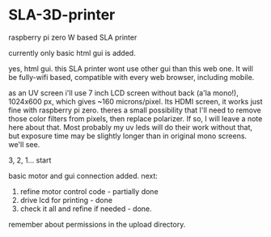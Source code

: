 # SLA-3D-printer
raspberry pi zero W based SLA printer

currently only basic html gui is added.

yes, html gui. this SLA printer wont use other gui than this web one. It will be fully-wifi based, compatible with every web browser, including mobile.

as an UV screen i'll use 7 inch LCD screen without back (a'la mono!), 1024x600 px, which gives ~160 microns/pixel. Its HDMI screen, it works just fine with raspberry pi zero.
theres a small possibility that I'll need to remove those color filters from pixels, then replace polarizer. If so, I will leave a note here about that. Most probably my uv leds will do their work without that, but exposure time may be slightly longer than in original mono screens. we'll see.

3, 2, 1... start

basic motor and gui connection added. next:
1. refine motor control code - partially done
2. drive lcd for printing - done
3. check it all and refine if needed - done.


remember about permissions in the upload directory.

